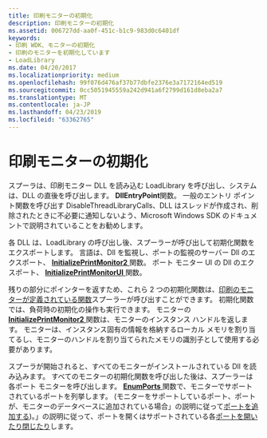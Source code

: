 ```yaml
---
title: 印刷モニターの初期化
description: 印刷モニターの初期化
ms.assetid: 006727dd-aa0f-451c-b1c9-983d0c6401df
keywords:
- 印刷 WDK、モニターの初期化
- 印刷のモニターを初期化しています
- LoadLibrary
ms.date: 04/20/2017
ms.localizationpriority: medium
ms.openlocfilehash: 99f076d476af37b77dbfe2376e3a7172164ed519
ms.sourcegitcommit: 0cc5051945559a242d941a6f2799d161d8eba2a7
ms.translationtype: MT
ms.contentlocale: ja-JP
ms.lasthandoff: 04/23/2019
ms.locfileid: "63362765"
---
```

# <a name="initializing-a-print-monitor"></a>印刷モニターの初期化





スプーラは、印刷モニター DLL を読み込む LoadLibrary を呼び出し、システムは、DLL の直後を呼び出します。 **DllEntryPoint**関数。 一般のエントリ ポイント関数を呼び出す DisableThreadLibraryCalls、DLL はスレッドが作成され、削除されたときに不必要に通知しないよう、Microsoft Windows SDK のドキュメントで説明されていることをお勧めします。

各 DLL は、LoadLibrary の呼び出し後、スプーラーが呼び出して初期化関数をエクスポートします。 言語は、Dll を監視し、ポートの監視のサーバー Dll のエクスポート、 [ **InitializePrintMonitor2** ](https://msdn.microsoft.com/library/windows/hardware/ff551605)関数。 ポート モニター UI の Dll のエクスポート、 [ **InitializePrintMonitorUI** ](https://msdn.microsoft.com/library/windows/hardware/ff551608)関数。

残りの部分にポインターを返すため、これら 2 つの初期化関数は、[印刷のモニターが定義されている関数](functions-defined-by-print-monitors.md)スプーラーが呼び出すことができます。 初期化関数では、負荷時の初期化の操作も実行できます。 モニターの[ **InitializePrintMonitor2** ](https://msdn.microsoft.com/library/windows/hardware/ff551605)関数は、モニターのインスタンス ハンドルを返します。 モニターは、インスタンス固有の情報を格納するローカル メモリを割り当てるし、モニターのハンドルを割り当てられたメモリの識別子として使用する必要があります。

スプーラが開始されると、すべてのモニターがインストールされている Dll を読み込みます。 すべてのモニターの初期化関数を呼び出した後は、スプーラーは各ポート モニターを呼び出します。 [ **EnumPorts** ](https://msdn.microsoft.com/library/windows/hardware/ff548754)関数で、モニターでサポートされているポートを列挙します。 (モニターをサポートしているポート、ポートが、モニターのデータベースに追加されている場合」の説明に従って[ポートを追加する](adding-a-port.md))。」の説明に従って、ポートを開くはサポートされている各[ポートを開いたり閉じたり](opening-and-closing-a-port.md)します。

 

 




